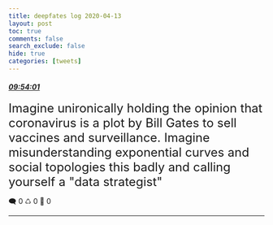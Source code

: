 ```yaml
---
title: deepfates log 2020-04-13
layout: post
toc: true
comments: false
search_exclude: false
hide: true
categories: [tweets]
---
```



#### <a href = "https://twitter.com/deepfates/status/1249727549367697408">*09:54:01*</a>

<font size="5">Imagine unironically holding the opinion that coronavirus is a plot by Bill Gates to sell vaccines and surveillance.  Imagine misunderstanding exponential curves and social topologies this badly and calling yourself a "data strategist"</font>



🗨️ 0 ♺ 0 🤍  0   

---
    
            


